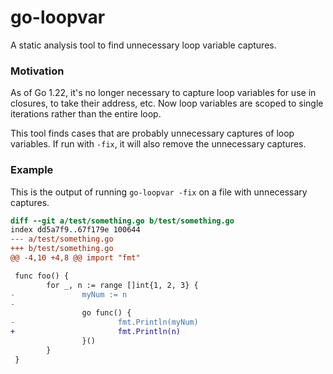 # go-loopvar
A static analysis tool to find unnecessary loop variable captures.

### Motivation
As of Go 1.22, it's no longer necessary to capture loop variables for use in closures, to take their
address, etc. Now loop variables are scoped to single iterations rather than the entire loop.

This tool finds cases that are probably unnecessary captures of loop variables. If run with `-fix`,
it will also remove the unnecessary captures.

### Example
This is the output of running `go-loopvar -fix` on a file with unnecessary captures.

```diff
diff --git a/test/something.go b/test/something.go
index dd5a7f9..67f179e 100644
--- a/test/something.go
+++ b/test/something.go
@@ -4,10 +4,8 @@ import "fmt"

 func foo() {
        for _, n := range []int{1, 2, 3} {
-               myNum := n
-
                go func() {
-                       fmt.Println(myNum)
+                       fmt.Println(n)
                }()
        }
 }
 ```
